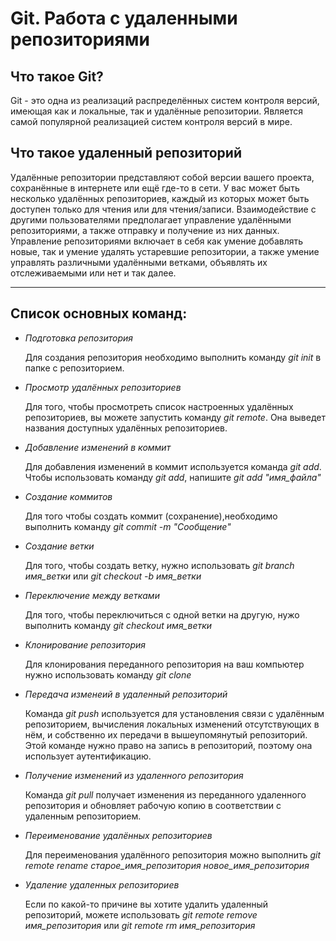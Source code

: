 # Git. Работа с удаленными репозиториями

## **Что такое Git?**

Git - это одна из реализаций распределённых систем контроля версий, имеющая как и локальные, так и удалённые репозитории. Является самой популярной реализацией систем контроля версий в мире.

## **Что такое удаленный репозиторий**

Удалённые репозитории представляют собой версии вашего проекта, сохранённые в интернете или ещё где-то в сети. У вас может быть несколько удалённых репозиториев, каждый из которых может быть доступен только для чтения или для чтения/записи. Взаимодействие с другими пользователями предполагает управление удалёнными репозиториями, а также отправку и получение из них данных. Управление репозиториями включает в себя как умение добавлять новые, так и умение удалять устаревшие репозитории, а также умение управлять различными удалёнными ветками, объявлять их отслеживаемыми или нет и так далее.

---
## **Список основных команд:**

* *Подготовка репозитория*

  Для создания репозитория необходимо выполнить команду *git init* в папке с репозиторием.

* *Просмотр удалённых репозиториев*

  Для того, чтобы просмотреть список настроенных удалённых репозиториев, вы можете запустить команду *git remote*. Она выведет названия доступных удалённых репозиториев.

* *Добавление изменений в коммит*

  Для добавления изменений в коммит используется команда *git add*. Чтобы использовать команду *git add*, напишите *git add "имя_файла"*

* *Создание коммитов*

  Для того чтобы создать коммит (сохранение),необходимо выполнить команду *git commit -m "Сообщение"*

* *Создание ветки*

  Для того, чтобы создать ветку, нужно использовать *git branch имя_ветки* или *git checkout -b имя_ветки*

* *Переключение между ветками*

  Для того, чтобы переключиться с одной ветки на другую, нужо выполнить команду *git checkout имя_ветки*

* *Клонирование репозитория*

  Для клонирования переданного репозитория на ваш компьютер нужно использовать команду *git clone*

* *Передача изменеий в удаленный репозиторий*

  Команда *git push* используется для установления связи с удалённым репозиторием, вычисления локальных изменений отсутствующих в нём, и собственно их передачи в вышеупомянутый репозиторий. Этой команде нужно право на запись в репозиторий, поэтому она использует аутентификацию.

* *Получение изменений из удаленного репозитория*

  Команда *git pull* получает изменения из переданного удаленного репозитория и обновляет рабочую копию в соответствии с удаленным репозиторием.

* *Переименование удалённых репозиториев*

  Для переименования удалённого репозитория можно выполнить *git remote rename старое_имя_репозитория новое_имя_репозитория*

* *Удаление удаленных репозиториев*

  Если по какой-то причине вы хотите удалить удаленный репозиторий, можете использовать *git remote remove имя_репозитория* или *git remote rm имя_репозитория*

  